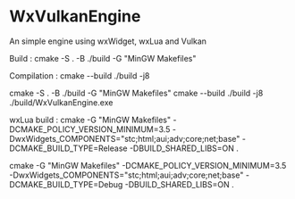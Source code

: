 # WxVulkanEngine
An simple engine using wxWidget, wxLua and Vulkan

Build : 
cmake -S . -B ./build -G "MinGW Makefiles"

Compilation : 
cmake --build ./build -j8

cmake -S . -B ./build -G "MinGW Makefiles" 
cmake --build ./build -j8 
./build/WxVulkanEngine.exe


wxLua build :
cmake -G "MinGW Makefiles" -DCMAKE_POLICY_VERSION_MINIMUM=3.5 -DwxWidgets_COMPONENTS="stc;html;aui;adv;core;net;base" -DCMAKE_BUILD_TYPE=Release -DBUILD_SHARED_LIBS=ON .

cmake -G "MinGW Makefiles" -DCMAKE_POLICY_VERSION_MINIMUM=3.5 -DwxWidgets_COMPONENTS="stc;html;aui;adv;core;net;base" -DCMAKE_BUILD_TYPE=Debug -DBUILD_SHARED_LIBS=ON .




